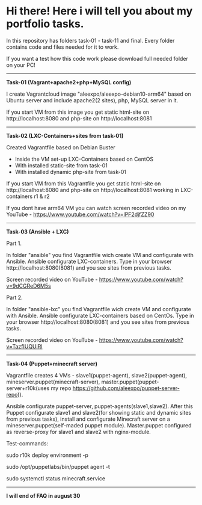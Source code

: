 # Hi there! Here i will tell you about my portfolio tasks.

In this repository has folders task-01 - task-11 and final. Every folder contains code and files needed for it to work.

If you want a test how this code work please download full needed folder on your PC!

----

**Task-01 (Vagrant+apache2+php+MySQL config)**

I create Vagrantcloud image "aleexpo/aleexpo-debian10-arm64" based on Ubuntu server and include apache2(2 sites), php, MySQL server in it.

If you start VM from this image you get static html-site on http://localhost:8080 and php-site on http://localhost:8081

----

**Task-02 (LXC-Containers+sites from task-01)**

Created Vagrantfile based on Debian Buster
- Inside the VM set-up LXC-Containers based on CentOS
- With installed static-site from task-01
- With installed dynamic php-site from task-01

If you start VM from this Vagrantfile you get static html-site on http://localhost:8080 and php-site on http://localhost:8081 working in LXC-containers r1 & r2

If you dont have arm64 VM you can watch screen recorded video on my YouTube - https://www.youtube.com/watch?v=lPF2djfZZ90

----

**Task-03 (Ansible + LXC)**

Part 1.

In folder "ansible" you find Vagrantfile wich create VM and configurate with Ansible. Ansible configurate LXC-containers. Type in your browser http://localhost:8080(8081) and you see sites from previous tasks.

Screen recorded video on YouTube - https://www.youtube.com/watch?v=9dCGReD6M5s

Part 2.

In folder "ansible-lxc" you find Vagrantfile wich create VM and configurate with Ansible. Ansible configurate LXC-containers based on CentOs. Type in your browser http://localhost:8080(8081) and you see sites from previous tasks.

Screen recorded video on YouTube - https://www.youtube.com/watch?v=TazfIUQUlRI

----

**Task-04 (Puppet+minecraft server)**

Vagrantfile creates 4 VMs - slave1(puppet-agent), slave2(puppet-agent), mineserver.puppet(minecraft-server), master.puppet(puppet-server+r10k(uses my repo https://github.com/aleexpo/puppet-server-repo)). 

Ansible configurate puppet-server, puppet-agents(slave1,slave2). After this Puppet configurate slave1 and slave2(for showing static and dynamic sites from previous tasks), install and configurate Minecraft server on a mineserver.puppet(self-maded puppet module).
Master.puppet configured as reverse-proxy for slave1 and slave2 with nginx-module.

Test-commands:

sudo r10k deploy environment -p

sudo /opt/puppetlabs/bin/puppet agent -t

sudo systemctl status minecraft.service

----

**I will end of FAQ in august 30**
